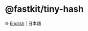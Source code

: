 # @fastkit/tiny-hash

🌐 [English](https://github.com/dadajam4/fastkit/blob/main/packages/tiny-hash/README.md) | 日本語
